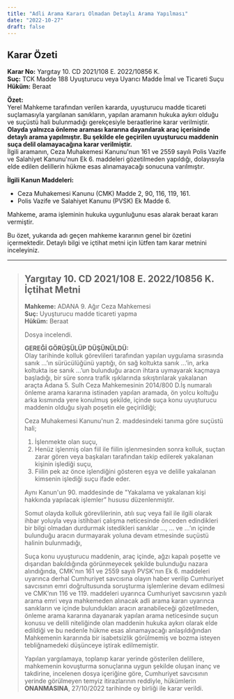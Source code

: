 ```yaml
---
title: "Adli Arama Kararı Olmadan Detaylı Arama Yapılması"
date: "2022-10-27"
draft: false
---
```


## Karar Özeti

**Karar No:** Yargıtay 10. CD 2021/108 E. 2022/10856 K.  
**Suç:** TCK Madde 188 Uyuşturucu veya Uyarıcı Madde İmal ve Ticareti Suçu  
**Hüküm:** Beraat

**Özet:**  
Yerel Mahkeme tarafından verilen kararda, uyuşturucu madde ticareti suçlamasıyla yargılanan sanıkların, yapılan aramanın hukuka aykırı olduğu ve suçüstü hali bulunmadığı gerekçesiyle beraatlerine karar verilmiştir.  
**Olayda yalnızca önleme araması kararına dayanılarak araç içerisinde detaylı arama yapılmıştır. Bu şekilde ele geçirilen uyuşturucu maddenin suça delil olamayacağına karar verilmiştir.**  
İlgili aramanın, Ceza Muhakemesi Kanunu'nun 161 ve 2559 sayılı Polis Vazife ve Salahiyet Kanunu'nun Ek 6. maddeleri gözetilmeden yapıldığı, dolayısıyla elde edilen delillerin hükme esas alınamayacağı sonucuna varılmıştır.

**İlgili Kanun Maddeleri:**

- Ceza Muhakemesi Kanunu (CMK) Madde 2, 90, 116, 119, 161.
- Polis Vazife ve Salahiyet Kanunu (PVSK) Ek Madde 6.

Mahkeme, arama işleminin hukuka uygunluğunu esas alarak beraat kararı vermiştir.

Bu özet, yukarıda adı geçen mahkeme kararının genel bir özetini içermektedir. Detaylı bilgi ve içtihat metni için lütfen tam karar metnini inceleyiniz.

---

> ## Yargıtay 10. CD 2021/108 E. 2022/10856 K. İçtihat Metni
>
> **Mahkeme:** ADANA 9. Ağır Ceza Mahkemesi  
> **Suç:** Uyuşturucu madde ticareti yapma  
> **Hüküm:** Beraat
>
> Dosya incelendi.
>
> **GEREĞİ GÖRÜŞÜLÜP DÜŞÜNÜLDÜ:**  
> Olay tarihinde kolluk görevlileri tarafından yapılan uygulama sırasında sanık ...’ın sürücülüğünü yaptığı, ön sağ koltukta sanık ...’in, arka koltukta ise sanık ...’un bulunduğu aracın ihtara uymayarak kaçmaya başladığı, bir süre sonra trafik ışıklarında sıkıştırılarak yakalanan araçta Adana 5. Sulh Ceza Mahkemesinin 2014/800 D.İş numaralı önleme arama kararına istinaden yapılan aramada, ön yolcu koltuğu arka kısmında yere konulmuş şekilde, içinde suça konu uyuşturucu maddenin olduğu siyah poşetin ele geçirildiği;
>
> Ceza Muhakemesi Kanunu'nun 2. maddesindeki tanıma göre suçüstü hali;
>
> 1. İşlenmekte olan suçu,
> 2. Henüz işlenmiş olan fiil ile fiilin işlenmesinden sonra kolluk, suçtan zarar gören veya başkaları tarafından takip edilerek yakalanan kişinin işlediği suçu,
> 3. Fiilin pek az önce işlendiğini gösteren eşya ve delille yakalanan kimsenin işlediği suçu ifade eder.
>
> Aynı Kanun'un 90. maddesinde de "Yakalama ve yakalanan kişi hakkında yapılacak işlemler” hususu düzenlenmiştir.
>
> Somut olayda kolluk görevlilerinin, atılı suç veya fail ile ilgili olarak ihbar yoluyla veya istihbari çalışma neticesinde önceden edindikleri bir bilgi olmadan durdurmak istedikleri sanıklar ..., ... ve ...’ın içinde bulunduğu aracın durmayarak yoluna devam etmesinde suçüstü halinin bulunmadığı,
>
> Suça konu uyuşturucu maddenin, araç içinde, ağzı kapalı poşette ve dışarıdan bakıldığında görünmeyecek şekilde bulunduğu nazara alındığında, CMK'nın 161 ve 2559 sayılı PVSK'nın Ek 6. maddeleri uyarınca derhal Cumhuriyet savcısına olayın haber verilip Cumhuriyet savcısının emri doğrultusunda soruşturma işlemlerine devam edilmesi ve CMK’nın 116 ve 119. maddeleri uyarınca Cumhuriyet savcısının yazılı arama emri veya mahkemeden alınacak adli arama kararı uyarınca sanıkların ve içinde bulundukları aracın aranabileceği gözetilmeden, önleme arama kararına dayanarak yapılan arama neticesinde suçun konusu ve delili niteliğinde olan maddenin hukuka aykırı olarak elde edildiği ve bu nedenle hükme esas alınamayacağı anlaşıldığından Mahkemenin kararında bir isabetsizlik görülmemiş ve bozma isteyen tebliğnamedeki düşünceye iştirak edilmemiştir.
>
> Yapılan yargılamaya, toplanıp karar yerinde gösterilen delillere, mahkemenin kovuşturma sonuçlarına uygun şekilde oluşan inanç ve takdirine, incelenen dosya içeriğine göre, Cumhuriyet savcısının yerinde görülmeyen temyiz itirazlarının reddiyle, hükümlerin **ONANMASINA**, 27/10/2022 tarihinde oy birliği ile karar verildi.
